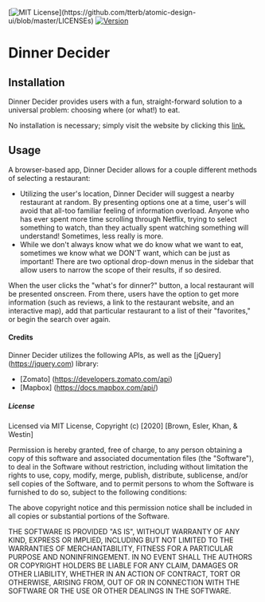 [![MIT License](https://img.shields.io/apm/l/atomic-design-ui.svg?)](https://github.com/tterb/atomic-design-ui/blob/master/LICENSEs) [![Version](https://badge.fury.io/gh/tterb%2FHyde.svg)](https://badge.fury.io/gh/tterb%2FHyde)

# Dinner Decider

## Installation

Dinner Decider provides users with a fun, straight-forward solution to a universal problem: choosing where (or what!) to eat.

No installation is necessary; simply visit the website by clicking this [link.](https://aimeecesler.github.io/dinner-decider/)

## Usage

A browser-based app, Dinner Decider allows for a couple different methods of selecting a restaurant:

- Utilizing the user's location, Dinner Decider will suggest a nearby restaurant at random. By presenting options one at a time, user's will avoid that all-too familiar feeling of information overload. Anyone who has ever spent more time scrolling through Netflix, trying to select something to watch, than they actually spent watching something will understand! Sometimes, less really is more.
- While we don't always know what we do know what we want to eat, sometimes we know what we DON'T want, which can be just as important! There are two optional drop-down menus in the sidebar that allow users to narrow the scope of their results, if so desired.

When the user clicks the "what's for dinner?" button, a local restaurant will be presented onscreen. From there, users have the option to get more information (such as reviews, a link to the restaurant website, and an interactive map), add that particular restaurant to a list of their "favorites," or begin the search over again.

#### Credits

Dinner Decider utilizes the following APIs, as well as the [jQuery] (https://jquery.com) library:

- [Zomato] (https://developers.zomato.com/api)
- [Mapbox] (https://docs.mapbox.com/api/)

##### License

Licensed via MIT License,
Copyright (c) [2020] [Brown, Esler, Khan, & Westin]

Permission is hereby granted, free of charge, to any person obtaining a copy
of this software and associated documentation files (the "Software"), to deal
in the Software without restriction, including without limitation the rights
to use, copy, modify, merge, publish, distribute, sublicense, and/or sell
copies of the Software, and to permit persons to whom the Software is
furnished to do so, subject to the following conditions:

The above copyright notice and this permission notice shall be included in all
copies or substantial portions of the Software.

THE SOFTWARE IS PROVIDED "AS IS", WITHOUT WARRANTY OF ANY KIND, EXPRESS OR
IMPLIED, INCLUDING BUT NOT LIMITED TO THE WARRANTIES OF MERCHANTABILITY,
FITNESS FOR A PARTICULAR PURPOSE AND NONINFRINGEMENT. IN NO EVENT SHALL THE
AUTHORS OR COPYRIGHT HOLDERS BE LIABLE FOR ANY CLAIM, DAMAGES OR OTHER
LIABILITY, WHETHER IN AN ACTION OF CONTRACT, TORT OR OTHERWISE, ARISING FROM,
OUT OF OR IN CONNECTION WITH THE SOFTWARE OR THE USE OR OTHER DEALINGS IN THE
SOFTWARE.
